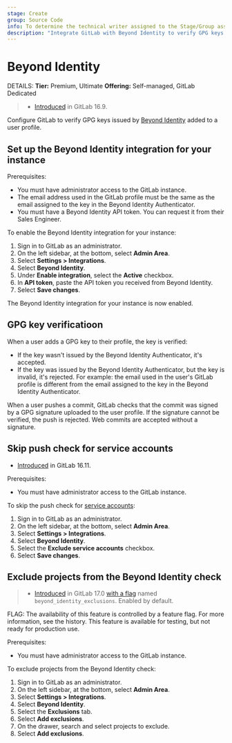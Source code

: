 ```yaml
---
stage: Create
group: Source Code
info: To determine the technical writer assigned to the Stage/Group associated with this page, see https://handbook.gitlab.com/handbook/product/ux/technical-writing/#assignments
description: "Integrate GitLab with Beyond Identity to verify GPG keys added to user accounts."
---
```


# Beyond Identity

DETAILS:
**Tier:** Premium, Ultimate
**Offering:** Self-managed, GitLab Dedicated

> - [Introduced](https://gitlab.com/gitlab-org/gitlab/-/issues/431433) in GitLab 16.9.

Configure GitLab to verify GPG keys issued by [Beyond Identity](https://www.beyondidentity.com/)
added to a user profile.

## Set up the Beyond Identity integration for your instance

Prerequisites:

- You must have administrator access to the GitLab instance.
- The email address used in the GitLab profile must be the same as the email assigned to the key in the Beyond Identity Authenticator.
- You must have a Beyond Identity API token. You can request it from their Sales Engineer.

To enable the Beyond Identity integration for your instance:

1. Sign in to GitLab as an administrator.
1. On the left sidebar, at the bottom, select **Admin Area**.
1. Select **Settings > Integrations**.
1. Select **Beyond Identity**.
1. Under **Enable integration**, select the **Active** checkbox.
1. In **API token**, paste the API token you received from Beyond Identity.
1. Select **Save changes**.

The Beyond Identity integration for your instance is now enabled.

## GPG key verificatioon

When a user adds a GPG key to their profile, the key is verified:

- If the key wasn't issued by the Beyond Identity Authenticator, it's accepted.
- If the key was issued by the Beyond Identity Authenticator, but the key is invalid, it's rejected.
  For example: the email used in the user's GitLab profile is different from the email assigned to
  the key in the Beyond Identity Authenticator.

When a user pushes a commit, GitLab checks that the commit was signed by a GPG signature uploaded to the
user profile.
If the signature cannot be verified, the push is rejected.
Web commits are accepted without a signature.

## Skip push check for service accounts

- [Introduced](https://gitlab.com/gitlab-org/gitlab/-/issues/454369) in GitLab 16.11.

Prerequisites:

- You must have administrator access to the GitLab instance.

To skip the push check for [service accounts](../../profile/service_accounts.md):

1. Sign in to GitLab as an administrator.
1. On the left sidebar, at the bottom, select **Admin Area**.
1. Select **Settings > Integrations**.
1. Select **Beyond Identity**.
1. Select the **Exclude service accounts** checkbox.
1. Select **Save changes**.

## Exclude projects from the Beyond Identity check

> - [Introduced](https://gitlab.com/gitlab-org/gitlab/-/issues/454372) in GitLab 17.0 [with a flag](../../../administration/feature_flags.md) named `beyond_identity_exclusions`. Enabled by default.

FLAG:
The availability of this feature is controlled by a feature flag.
For more information, see the history.
This feature is available for testing, but not ready for production use.

Prerequisites:

- You must have administrator access to the GitLab instance.

To exclude projects from the Beyond Identity check:

1. Sign in to GitLab as an administrator.
1. On the left sidebar, at the bottom, select **Admin Area**.
1. Select **Settings > Integrations**.
1. Select **Beyond Identity**.
1. Select the **Exclusions** tab.
1. Select **Add exclusions**.
1. On the drawer, search and select projects to exclude.
1. Select **Add exclusions**.
